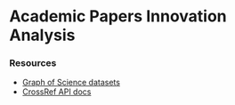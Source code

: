 # Academic Papers Innovation Analysis

### Resources
- [Graph of Science datasets](https://gist.github.com/VladimirAlexiev/fafdcb258d067cfed272664d6ae5d982)
- [CrossRef API docs](https://github.com/CrossRef/rest-api-doc#resource-components)